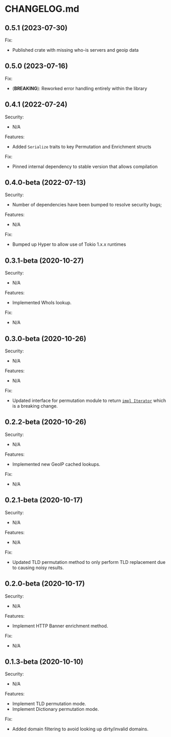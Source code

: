 # CHANGELOG.md

## 0.5.1 (2023-07-30)

Fix:

  - Published crate with missing who-is servers and geoip data

## 0.5.0 (2023-07-16)

Fix:

  - (**BREAKING**): Reworked error handling entirely within the library 

## 0.4.1 (2022-07-24)

Security:

  - N/A

Features:
  
  - Added `Serialize` traits to key Permutation and Enrichment structs

Fix:

  - Pinned internal dependency to stable version that allows compilation

## 0.4.0-beta (2022-07-13)

Security:

  - Number of dependencies have been bumped to resolve security bugs;

Features:

  - N/A

Fix:

  - Bumped up Hyper to allow use of Tokio 1.x.x runtimes

## 0.3.1-beta (2020-10-27)

Security:

  - N/A

Features:

  - Implemented WhoIs lookup.

Fix:

  - N/A

## 0.3.0-beta (2020-10-26)

Security:

  - N/A

Features:

  - N/A

Fix:

  - Updated interface for permutation module to return [`impl Iterator`](https://github.com/JuxhinDB/twistrs/pull/19) which is a breaking change.


## 0.2.2-beta (2020-10-26)

Security:

  - N/A

Features:

  - Implemented new GeoIP cached lookups.

Fix:

  - N/A


## 0.2.1-beta (2020-10-17)

Security:

  - N/A

Features:

  - N/A

Fix:

  - Updated TLD permutation method to only perform TLD replacement due to causing noisy results.

## 0.2.0-beta (2020-10-17)

Security:

  - N/A

Features:

  - Implement HTTP Banner enrichment method.

Fix:

  - N/A

## 0.1.3-beta (2020-10-10)

Security:

  - N/A

Features:

  - Implement TLD permutation mode.
  - Implement Dictionary permutation mode.

Fix:

  - Added domain filtering to avoid looking up dirty/invalid domains.
